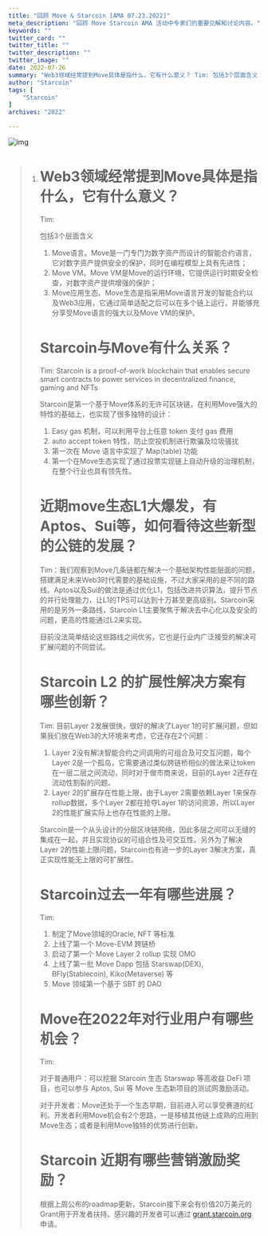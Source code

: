 ```yaml
---
title: "回顾 Move & Starcoin [AMA 07.23.2022]"
meta_description: "回顾 Move Starcoin AMA 活动中专家们的重要见解和讨论内容。"
keywords: ""
twitter_card: ""
twitter_title: ""
twitter_description: ""
twitter_image: ""
date: 2022-07-26
summary: "Web3领域经常提到Move具体是指什么，它有什么意义？ Tim: 包括3个层面含义 Move语言。Move是一门专门为数字资产而设计的智能合约语言，它对数字资产提供安全的保护，同时在编程模型上具有先进性； Move..."
author: "Starcoin"
tags: [
    "Starcoin"
]
archives: "2022"

---
```


![img](/images/hackathon/ama1.png)

> 1. # Web3领域经常提到Move具体是指什么，它有什么意义？
>
>    Tim:
>
>    包括3个层面含义
>
>    1. Move语言。Move是一门专门为数字资产而设计的智能合约语言，它对数字资产提供安全的保护，同时在编程模型上具有先进性；
>    2. Move VM。Move VM是Move的运行环境，它提供运行时期安全检查，对数字资产提供增强的保护；
>    3. Move应用生态。Move生态是指采用Move语言开发的智能合约以及Web3应用，它通过简单适配之后可以在多个链上运行，并能够充分享受Move语言的强大以及Move VM的保护。
>
>    # Starcoin与Move有什么关系？
>
>    Tim: Starcoin is a proof-of-work blockchain that enables secure smart contracts to power services in decentralized finance, gaming and NFTs
>
>    Starcoin是第一个基于Move体系的无许可区块链，在利用Move强大的特性的基础上，也实现了很多独特的设计：
>
>    1. Easy gas 机制，可以利用平台上任意 token 支付 gas 费用
>    2. auto accept token 特性，防止空投机制进行欺骗及垃圾骚扰
>    3. 第一次在 Move 语言中实现了 Map(table) 功能
>    4. 第一个在Move生态实现了通过投票实现链上自动升级的治理机制，在整个行业也具有领先性。
>
>    # 近期move生态L1大爆发，有Aptos、Sui等，如何看待这些新型的公链的发展？
>
>    Tim：我们观察到Move几条链都在解决一个基础架构性能层面的问题，搭建满足未来Web3时代需要的基础设施，不过大家采用的是不同的路线。Aptos以及Sui的做法是通过优化L1，包括改进共识算法，提升节点的并行处理能力，让L1的TPS可以达到十万甚至更高级别。Starcoin采用的是另外一条路线，Starcoin L1主要聚焦于解决去中心化以及安全的问题，更高的性能通过L2来实现。
>
>    目前没法简单结论这些路线之间优劣，它也是行业内广泛接受的解决可扩展问题的不同尝试。
>
>    # **Starcoin L2 的扩展性解决方案有哪些创新？**
>
>    Tim: 目前Layer 2发展很快，很好的解决了Layer 1的可扩展问题，但如果我们放在Web3的大环境来考虑，它还存在2个问题：
>
>    1. Layer 2没有解决智能合约之间调用的可组合及可交互问题，每个Layer 2是一个孤岛，它需要通过类似跨链桥相似的做法来让token在一层二层之间流动，同时对于做市商来说，目前的Layer 2还存在流动性割裂的问题。
>    2. Layer 2的扩展存在性能上限，由于Layer 2需要依赖Layer 1来保存rollup数据，多个Layer 2都在抢夺Layer 1的访问资源，所以Layer 2的性能扩展实际上也存在性能的上限。
>
>    Starcoin是一个从头设计的分层区块链网络，因此多层之间可以无缝的集成在一起，并且实现协议的可组合性及可交互性。另外为了解决Layer 2的性能上限问题，Starcoin也有进一步的Layer 3解决方案，真正实现性能无上限的可扩展性。
>
>    # Starcoin过去一年有哪些进展？
>
>    Tim:
>
>    1. 制定了Move领域的Oracle, NFT 等标准
>    2. 上线了第一个 Move-EVM 跨链桥
>    3. 启动了第一个 Move Layer 2 rollup 实现 OMO
>    4. 上线了第一批 Move Dapp 包括 Starswap(DEX), BFly(Stablecoin), Kiko(Metaverse) 等
>    5. Move 领域第一个基于 SBT 的 DAO
>
>    # Move在2022年对行业用户有哪些机会？
>
>    Tim:
>
>    对于普通用户：可以挖掘 Starcoin 生态 Starswap 等高收益 DeFi 项目，也可以参与 Aptos, Sui 等 Move 生态新项目的测试网激励活动。
>
>    对于开发者：Move还处于一个生态早期，目前进入可以享受赛道的红利。开发者利用Move机会有2个思路，一是移植其他链上成熟的应用到Move生态；或者是利用Move独特的优势进行创新。
>
>    # Starcoin 近期有哪些营销激励奖励？
>
>    根据上周公布的roadmap更新，Starcoin接下来会有价值20万美元的Grant用于开发者扶持。感兴趣的开发者可以通过 [grant.starcoin.org](http://grant.starcoin.org/) 申请。